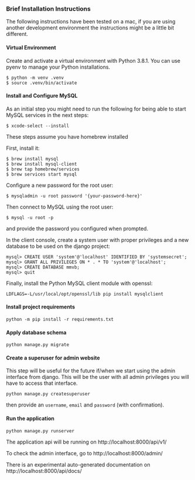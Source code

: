### Brief Installation Instructions ###

The following instructions have been tested on a mac, if you are using another development environment the instructions
might be a little bit different.

#### Virtual Environment ####

Create and activate a virtual environment with Python 3.8.1. You can use pyenv to manage your Python installations.

```
$ python -m venv .venv
$ source .venv/bin/activate
```

#### Install and Configure MySQL ####
As an initial step you might need to run the following for being able to start MySQL services in the next steps:
```
$ xcode-select --install
```

These steps assume you have homebrew installed

First, install it:
```
$ brew install mysql
$ brew install mysql-client
$ brew tap homebrew/services
$ brew services start mysql
```

Configure a new password for the root user:
```
$ mysqladmin -u root password '{your-password-here}'
```

Then connect to MySQL using the root user:
```
$ mysql -u root -p
```
and provide the password you configured when prompted.

In the client console, create a system user with proper privileges and a new database to be used on the django project:
```
mysql> CREATE USER 'system'@'localhost' IDENTIFIED BY 'systemsecret';
mysql> GRANT ALL PRIVILEGES ON * . * TO 'system'@'localhost';
mysql> CREATE DATABASE mmvb;
mysql> quit
```

Finally, install the Python MySQL client module with openssl:
```
LDFLAGS=-L/usr/local/opt/openssl/lib pip install mysqlclient
```

#### Install project requirements ####

```
python -m pip install -r requirements.txt
```

#### Apply database schema ####

```
python manage.py migrate
```

#### Create a superuser for admin website ####

This step will be useful for the future if/when we start using the admin interface from django. This will be the user with all admin privileges you will have to access that interface.
```
python manage.py createsuperuser
```
then provide an `username`, `email` and `password` (with confirmation).


#### Run the application ####

```
python manage.py runserver
```

The application api will be running on http://localhost:8000/api/v1/

To check the admin interface, go to http://localhost:8000/admin/

There is an experimental auto-generated documentation on http://localhost:8000/api/docs/
